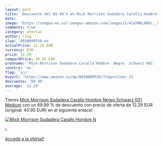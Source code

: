 ```yaml
---
layout: post
title: 'Descuento del 69.99 % en Mick Morrison Sudadera Carallo Hombre  N'
date: 
image: 'https://images-eu.ssl-images-amazon.com/images/I/41aYNKLKWXL._SL200_.jpg'
comments: true
category: ofertas
author: ring
slug: 'B01N80EP20-es'
actualPrice: 12.29 EUR
currency: EUR
price: 12.29
comparePrice: 40.95 EUR
prodname: 'Mick Morrison Sudadera Carallo Hombre  Negro  Schwarz 001   Medium'
country: 'es'
flag: '🇪🇸'
buyurl: 'https://www.amazon.es/dp/B01N80EP20/?tag=tolees-21'
descuento: '69.99'
average: '12.29'
---
```


Tienes [Mick Morrison Sudadera Carallo Hombre  Negro  Schwarz 001   Medium](https://www.amazon.es/dp/B01N80EP20/?tag=tolees-21) con un 69.99 % de descuento con precio de oferta de 12.29 EUR (original: 40.95 EUR) en el siguiente enlace!

[![Mick Morrison Sudadera Carallo Hombre  N](https://images-eu.ssl-images-amazon.com/images/I/41aYNKLKWXL._SL200_.jpg)](https://www.amazon.es/dp/B01N80EP20/?tag=tolees-21)

ℹ️:


[Accede a la oferta!!](https://www.amazon.es/dp/B01N80EP20/?tag=tolees-21)
